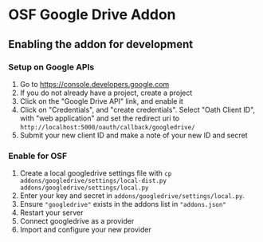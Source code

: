 # OSF Google Drive Addon


## Enabling the addon for development



### Setup on Google APIs 
1. Go to https://console.developers.google.com
2. If you do not already have a project, create a project
3. Click on the "Google Drive API" link, and enable it
4. Click on "Credentials", and "create credentials". Select "Oath Client ID", with "web application" and set the redirect uri to `http://localhost:5000/oauth/callback/googledrive/`
5. Submit your new client ID and make a note of your new ID and secret

### Enable for OSF
1. Create a local googledrive settings file with `cp addons/googledrive/settings/local-dist.py addons/googledrive/settings/local.py`
2. Enter your key and secret in `addons/googledrive/settings/local.py`.
3. Ensure `"googledrive"` exists in the addons list in `"addons.json"`
4. Restart your server
5. Connect googledrive as a provider
6. Import and configure your new provider